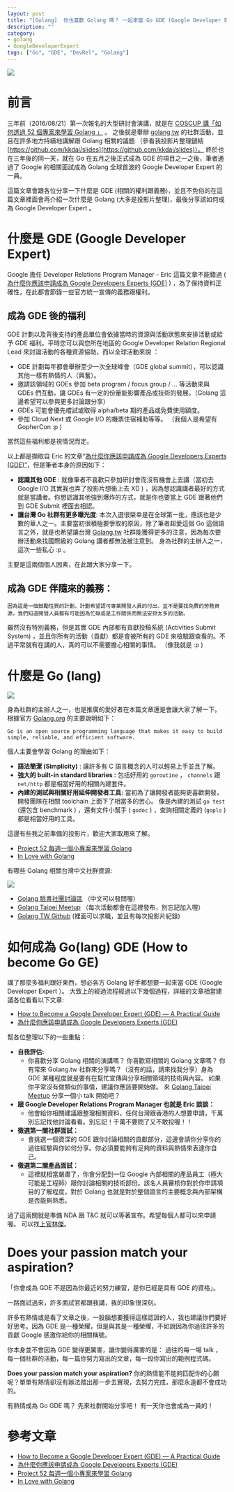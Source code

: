 ```yaml
---
layout: post
title: "[Golang]  你也喜歡 Golang 嗎？ 一起來當 Go GDE (Google Developer Expert) "
description: ""
category: 
- golang
- GoogleDeveloperExpert
tags: ["Go", "GDE", "DevRel", "Golang"]
---
```


![](../images/2019/gdg-go.jpg)


# 前言

三年前（2016/08/21）第一次報名的大型研討會演講，就是在 [COSCUP 講「如何透過 52 個專案來學習 Golang 」](http://coscup.org/2016/schedules.html#H06) 。 之後就是舉辦 [golang.tw](https://golang.tw) 的社群活動，並且在許多地方持續地講解跟 Golang 相關的議題 （參看我投影片整理鏈結 [https://github.com/kkdai/slides](https://github.com/kkdai/slides)）。 終於也在三年後的同一天，就在 Go 在五月之後正式成為 GDE 的項目之一之後，筆者通過了 Google 的相關面試成為 Golang 全球首波的 Google Developer Expert  的一員。 



這篇文章會跟各位分享一下什麼是 GDE (相關的權利跟義務)，並且不免俗的在這篇文章裡面會再介紹一次什麼是 Golang (大多是投影片整理)，最後分享該如何成為 Google Developer Expert 。

# 什麼是 GDE (Google Developer Expert)

 Google 擔任 Developer Relations Program Manager - Eric 這篇文章不能錯過 ( [為什麼你應該申請成為 Google Developers Experts (GDE)](https://medium.com/@ericsk/%E7%82%BA%E4%BB%80%E9%BA%BC%E4%BD%A0%E6%87%89%E8%A9%B2%E7%94%B3%E8%AB%8B%E6%88%90%E7%82%BA-google-developers-experts-gde-58cf7c361f62) ) ，為了保持資料正確性，在此都會節錄一些官方統一宣傳的義務跟權利。

## 成為 GDE 後的福利

GDE 計劃以及背後支持的產品單位會依據當時的資源與活動狀態來安排活動或給予 GDE 福利。平時您可以與您所在地區的 Google Developer Relation Regional Lead 來討論活動的各種資源協助，而以全球活動來說 ：

- GDE 計劃每年都會舉辦至少一次全球峰會（GDE global summit），可以認識其他一樣有熱情的人（興奮）。
- 邀請該領域的 GDEs 參加 beta program / focus group / … 等活動來與 GDEs 們互動，讓 GDEs 有一定的份量能影響產品或技術的發展。（Golang 這邊希望可以參與更多討論跟分享）
- GDEs 可能會優先嚐試或取得 alpha/beta 期的產品或免費使用額度。
- 參加 Cloud Next 或 Google I/O 的機票住宿補助等等。 （我個人是希望有 GopherCon :p )

當然這些福利都是視情況而定。 

以上都是擷取自 Eric 的文章“[為什麼你應該申請成為 Google Developers Experts (GDE)”](https://medium.com/@ericsk/%E7%82%BA%E4%BB%80%E9%BA%BC%E4%BD%A0%E6%87%89%E8%A9%B2%E7%94%B3%E8%AB%8B%E6%88%90%E7%82%BA-google-developers-experts-gde-58cf7c361f62)，但是筆者本身的原因如下：

- **認識其他 GDE** : 就像筆者不喜歡只參加研討會而沒有機會上去講（當初去 Google I/O 其實我也弄了投影片想衝上去 XD ) ，因為想認識講者最好的方式就是當講者。你想認識其他強到爆炸的方式，就是你也要當上 GDE 跟著他們到 GDE Submit 裡面去相認。
- **讓台灣 Go 社群有更多曝光度**:  本次入選很榮幸是在全球第一批，應該也是少數的華人之一。主要當初很積極要爭取的原因，除了筆者超愛這個 Go 這個語言之外，就是也希望讓台灣 [Golang.tw](https://golang.tw) 社群能獲得更多的注意，因為每次要辦活動來找國際級的 Golang 講者都無法被注意到。 身為社群的主辦人之一，這次一些私心 :p 。

主要是這兩個個人因素，在此跟大家分享一下。



## 成為 GDE 伴隨來的義務：

```
因為這是一個鼓勵性質的計劃，計劃希望認可專業開發人員的付出，並不是要找免費的勞務資源，我們知道開發人員都有可能因為忙碌或是工作關係而無法安排太多的活動。
```

雖然沒有特別義務，但是其實 GDE 內部都有貢獻投稿系統  (Activities Submit System) ，並且你所有的活動（貢獻）都是會被所有的 GDE 來檢驗跟查看的。不過平常就有在講的人，真的可以不需要擔心相關的事情。 （像我就是 :p )



#  什麼是 Go (lang)

![](../images/2019/footer-gopher.png)

身為社群的主辦人之一，也是推廣的愛好者在本篇文章還是會讓大家了解一下。 根據官方 [Golang.org](htttps://golang.org) 的主要說明如下：

```
Go is an open source programming language that makes it easy to build simple, reliable, and efficient software.
```

個人主要會學習 Golang 的理由如下：

- **語法簡潔 (Simplicity)** :  讓許多有 C 語言概念的人可以輕易上手並且了解。
- **強大的 built-in standard libraries :** 包括好用的 `goroutine` ， `channels` 跟 `net/http` 都是相當好用的相關內建套件。
- **內建的測試與相關好用延伸開發者工具:**  當初為了讓開發者能夠更喜歡開發，開發團隊在相關 toolchain 上面下了相當多的苦心。 像是內建的測試 `go test` (還包含 benchmark ) ，還有文件小幫手 ( `godoc` ) ，查詢相關定義的 (`gopls` ) 都是相當好用的工具。

這邊有些我之前準備的投影片，歡迎大家取用來了解。

- [Project 52 每週一個小專案來學習 Golang](https://www.slideshare.net/EvansLin/coscup-2016-project-52-for-golang)
- [In Love with Golang](http://go-talks.appspot.com/github.com/kkdai/GolangTalks/gdgfest/gdgfest.slide#1)

有哪些 Golang 相關台灣中文社群資源:

![](../images/2019/golantw.jpg)

- [Golang 臉書社團討論區](https://www.facebook.com/groups/269001993248363/) （中文可以發問喔）
- [Golang Taipei Meetup](https://meetup.com/golang-taipei-meetup/) （每次活動都會在這裡發布，別忘記加入喔）
- [Golang TW Github](https://github.com/golangtw)  (裡面可以求職，並且有每次投影片紀錄)



# 如何成為 Go(lang) GDE (How to become Go GE)

講了那麼多福利跟好東西，想必各方 Golang 好手都想要一起來當 GDE (Google Developer Expert ）。 大致上的經過流程經過以下幾個過程，詳細的文章相當建議各位看看以下文章:

- [How to Become a Google Developer Expert (GDE) — A Practical Guide](https://medium.com/@jeffdelaney/how-to-become-a-google-developer-expert-gde-a-practical-guide-83621d2c8087)
- [為什麼你應該申請成為 Google Developers Experts (GDE)](https://medium.com/@ericsk/%E7%82%BA%E4%BB%80%E9%BA%BC%E4%BD%A0%E6%87%89%E8%A9%B2%E7%94%B3%E8%AB%8B%E6%88%90%E7%82%BA-google-developers-experts-gde-58cf7c361f62)

幫各位整理以下的一些重點：

- **自我評估:** 
  - 你喜歡分享 Golang 相關的演講嗎？  你喜歡寫相關的 Golang 文章嗎？ 你有常來 Golang.tw 社群來分享嗎？（沒有的話，請來找我分享）身為 GDE 某種程度就是要有在幫忙宣傳與分享相關領域的技術與內容。 如果你平常沒有做類似的事情，建議你應該要開始做。 來 [Golang Taipei Meetup](https://meetup.com/golang-taipei-meetup/)  分享一個小 talk  開始吧？
- **跟 Google  Developer Relations Program Manager 也就是 Eric 談談：** 
  - 他會給你相關建議跟整理相關資料，任何台灣跟香港的人想要申請，千萬別忘記找他討論看看。別忘記！千萬不要問了又不敢投喔！！ 
- **徵選第一關社群面試：**
  - 會挑選一個資深的 GDE 跟你討論相關的貢獻部分，這邊會請你分享你的過往經驗與你如何分享。你必須要能夠有足夠的資料與熱情來表達你自己。
- **徵選第二關產品面試：**
  - 這裡就相當嚴肅了，你會分配到一位 Google 內部相關的產品員工（極大可能是工程師）跟你討論相關的技術部份。該名人員審核你對於你申請項目的了解程度，對於 Golang 也就是對於整個語言的主要概念與內部架構是否能夠熟悉。

過了這兩關就是準備 NDA 跟 T&C 就可以等著宣布。希望每個人都可以來申請喔。 可以找[上官林傑](https://www.facebook.com/ericsk0313)。

# Does your passion match your aspiration?

「你會成為 GDE 不是因為你最近的努力練習，是你已經是具有 GDE 的資格」。

一路面試過來，許多面試官都跟我講，我的印象很深刻。

許多有熱情或是看了文章之後，一股腦想要獲得這樣認證的人，我也建議你們要好好思考。因為 GDE 是一種榮耀，但是與其是一種榮耀，不如說因為你過往許多的貢獻 Google 感激你給你的相關稱號。

你本身並不會因為 GDE 變得更厲害，讓你變得厲害的是： 過往的每一場 talk ，每一個社群的活動，每一篇你努力寫出的文章，每一段你寫出的範例程式碼。 

**Does your passion match your aspiration?**  你的熱情能不能夠匹配你的心願呢？單單有熱情卻沒有辦法踏出那一步去實現，去努力完成，那麼永遠都不會成功的。

有熱情成為 Go GDE 嗎？ 先來社群開始分享吧！  有一天你也會成為一員的！

# 參考文章

- [How to Become a Google Developer Expert (GDE) — A Practical Guide](https://medium.com/@jeffdelaney/how-to-become-a-google-developer-expert-gde-a-practical-guide-83621d2c8087)
- [為什麼你應該申請成為 Google Developers Experts (GDE)](https://medium.com/@ericsk/%E7%82%BA%E4%BB%80%E9%BA%BC%E4%BD%A0%E6%87%89%E8%A9%B2%E7%94%B3%E8%AB%8B%E6%88%90%E7%82%BA-google-developers-experts-gde-58cf7c361f62)
- [Project 52 每週一個小專案來學習 Golang](https://www.slideshare.net/EvansLin/coscup-2016-project-52-for-golang)
- [In Love with Golang](http://go-talks.appspot.com/github.com/kkdai/GolangTalks/gdgfest/gdgfest.slide#1)





